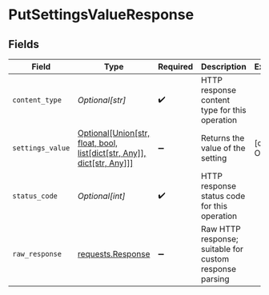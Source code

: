 # PutSettingsValueResponse


## Fields

| Field                                                                                                               | Type                                                                                                                | Required                                                                                                            | Description                                                                                                         | Example                                                                                                             |
| ------------------------------------------------------------------------------------------------------------------- | ------------------------------------------------------------------------------------------------------------------- | ------------------------------------------------------------------------------------------------------------------- | ------------------------------------------------------------------------------------------------------------------- | ------------------------------------------------------------------------------------------------------------------- |
| `content_type`                                                                                                      | *Optional[str]*                                                                                                     | :heavy_check_mark:                                                                                                  | HTTP response content type for this operation                                                                       |                                                                                                                     |
| `settings_value`                                                                                                    | [Optional[Union[str, float, bool, list[dict[str, Any]], dict[str, Any]]]](undefined/models/shared/settingsvalue.md) | :heavy_minus_sign:                                                                                                  | Returns the value of the setting                                                                                    | [object Object]                                                                                                     |
| `status_code`                                                                                                       | *Optional[int]*                                                                                                     | :heavy_check_mark:                                                                                                  | HTTP response status code for this operation                                                                        |                                                                                                                     |
| `raw_response`                                                                                                      | [requests.Response](https://requests.readthedocs.io/en/latest/api/#requests.Response)                               | :heavy_minus_sign:                                                                                                  | Raw HTTP response; suitable for custom response parsing                                                             |                                                                                                                     |